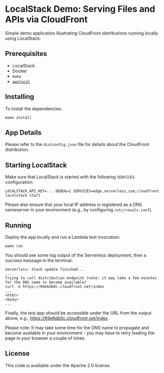 # LocalStack Demo: Serving Files and APIs via CloudFront

Simple demo application illustrating CloudFront distributions running locally using LocalStack.

## Prerequisites

* LocalStack
* Docker
* `make`
* [`awslocal`](https://github.com/localstack/awscli-local)

## Installing

To install the dependencies:
```
make install
```

## App Details

Please refer to the `distconfig.json` file for details about the CloudFront distribution.

## Starting LocalStack

Make sure that LocalStack is started with the following `SERVICES` configuration:
```
LOCALSTACK_API_KEY=... DEBUG=1 SERVICES=edge,serverless,ssm,cloudfront localstack start
```

Please also ensure that your local IP address is registered as a DNS nameserver in your environment (e.g., by configuring `/etc/resolv.conf`).

## Running

Deploy the app locally and run a Lambda test invocation:
```
make run
```

You should see some log output of the Serverless deployment, then a success message in the terminal:
```
Serverless: Stack update finished...
...
Trying to call distribution endpoint (note: it may take a few minutes for the DNS name to become available)
curl -k https://69e6db0c.cloudfront.net/index
...
<html>
<body>
...
```

Finally, the test app should be accessible under the URL from the output above, e.g., https://69e6db0c.cloudfront.net/index .

Please note: It may take some time for the DNS name to propagate and become available in your environment - you may have to retry loading the page in your browser a couple of times.

## License

This code is available under the Apache 2.0 license.
